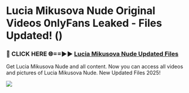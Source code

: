 # Lucia Mikusova Nude Original Videos 0nlyFans Leaked - Files Updated! ()

<h3>🔴 CLICK HERE 🌐==►► <a href="https://tinyurl.com/2p9ay9w9" rel="nofollow">Lucia Mikusova Nude Updated Files</a></h3>

Get Lucia Mikusova Nude and all content. Now you can access all videos and pictures of Lucia Mikusova Nude. New Updated Files 2025!

[![](https://i.imgur.com/KQgVmj3.gif)](https://tinyurl.com/2p9ay9w9)
